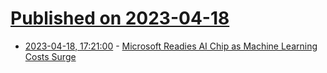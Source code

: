 # [Published on 2023-04-18](index.md)

* [2023-04-18, 17:21:00](https://tech.slashdot.org/story/23/04/18/1326235/microsoft-readies-ai-chip-as-machine-learning-costs-surge?utm_source=rss1.0mainlinkanon&utm_medium=feed) - [Microsoft Readies AI Chip as Machine Learning Costs Surge](https://tech.slashdot.org/story/23/04/18/1326235/microsoft-readies-ai-chip-as-machine-learning-costs-surge?utm_source=rss1.0mainlinkanon&utm_medium=feed)
